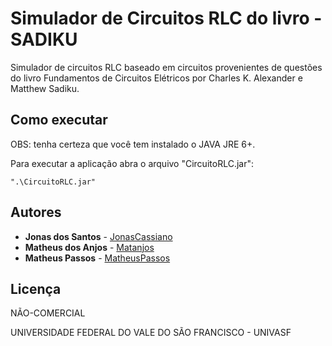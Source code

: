 ﻿# Simulador de Circuitos RLC do livro - SADIKU

Simulador de circuitos RLC baseado em circuitos provenientes de questões do livro Fundamentos de Circuitos Elétricos por Charles K. Alexander e Matthew Sadiku.

## Como executar

OBS: tenha certeza que você tem instalado o JAVA JRE 6+.

Para executar a aplicação abra o arquivo "CircuitoRLC.jar":

```
".\CircuitoRLC.jar"
```

## Autores

* **Jonas dos Santos** - [JonasCassiano](https://github.com/jonascsantos)
* **Matheus dos Anjos** - [Matanjos](https://github.com/matanjos)
* **Matheus Passos** - [MatheusPassos](https://github.com/Mhsp990)

## Licença
 
NÃO-COMERCIAL 

UNIVERSIDADE FEDERAL DO VALE DO SÃO FRANCISCO - UNIVASF

